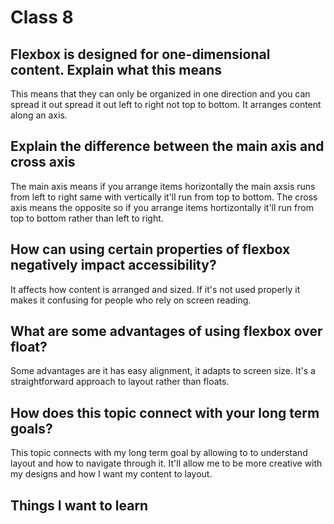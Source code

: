 # Class 8

## Flexbox is designed for one-dimensional content. Explain what this means

This means that they can only be organized in one direction and you can spread it out spread it out left to right not top to bottom. It arranges content along an axis.

## Explain the difference between the main axis and cross axis

The main axis means if you arrange items horizontally the main axsis runs from left to right same with vertically it'll run from top to bottom.
The cross axis means the opposite so if you arrange items hortizontally it'll run from top to bottom rather than left to right.

## How can using certain properties of flexbox negatively impact accessibility?

It affects how content is arranged and sized. If it's not used properly it makes it confusing for people who rely on screen reading.

## What are some advantages of using flexbox over float?

Some advantages are it has easy alignment, it adapts to screen size. It's a straightforward approach to layout rather than floats.

## How does this topic connect with your long term goals?

This topic connects with my long term goal by allowing to to understand layout and how to navigate through it. It'll allow me to be more creative with my designs and how I want my content to layout.

## Things I want to learn
